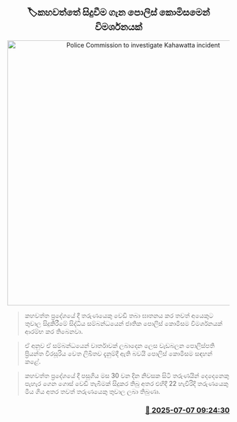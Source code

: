 <p align='center'><b><h2 align='center' title='Police Commission to investigate Kahawatta incident'>🏷කහවත්තේ සිදුවීම ගැන පොලිස් කොමිසමෙන් විමර්ශනයක්</h2></b></p>
<p align='center'><img src='https://helakuru.sgp1.cdn.digitaloceanspaces.com/esana/images/lib/police-commission-srilanka.jpg' width='600' alt='Police Commission to investigate Kahawatta incident'></p>

> කහවත්ත ප්‍රදේශයේ දී තරුණයෙකු වෙඩි තබා ඝාතනය කර තවත් අයෙකුට තුවාල සිදුකිරීමේ සිද්ධිය සම්බන්ධයෙන් ජාතික පොලිස් කොමිසම විමර්ශනයක් ආරම්භ කර තිබෙනවා.

> ඒ අනුව ඒ සම්බන්ධයෙන් වාර්තාවක් ලබාදෙන ලෙස වැඩබලන පොලිස්පති ප්‍රියන්ත වීරසූරිය වෙත ලිඛිතව දැනුම්දී ඇති බවයි පොලිස් කොමිස​ම සඳහන් කළේ.

> කහවත්ත ප්‍රදේශයේ දී පසුගිය මස 30 වන දින නිවසක සිටි තරුණයින් දෙදෙනෙකු පැහැර ගෙන ගොස් වෙඩි තැබීමක් සිදුකර තිබු අතර එහිදී 22 හැවිරිදි තරුණයෙකු මිය ගිය අතර තවත් තරුණයෙකු තුවාල ලබා තිබුණා.



<h3 align='right'><a href='https://www.helakuru.lk/esana/p/111631/'>📅 2025-07-07 09:24:30</a></h3>
